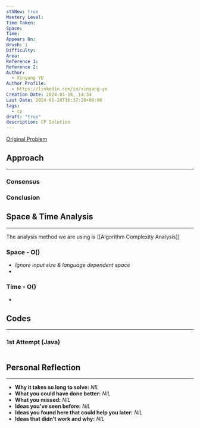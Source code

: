 ```yaml
---
sthNew: true
Mastery Level: 
Time Taken: 
Space: 
Time: 
Appears On: 
Brush: 1
Difficulty: 
Area: 
Reference 1: 
Reference 2: 
Author:
  - Xinyang YU
Author Profile:
  - https://linkedin.com/in/xinyang-yu
Creation Date: 2024-01-18, 14:34
Last Date: 2024-01-28T16:37:20+08:00
tags:
  - cp
draft: "true"
description: CP Solution
---
```

[Original Problem](https://codeforces.com/contest/1920/problem/C)
## Approach
---
### Consensus

### Conclusion


## Space & Time Analysis
---
The analysis method we are using is [[Algorithm Complexity Analysis]]
### Space - O()
- *Ignore input size & language dependent space*
- 
### Time - O()
- 
 

## Codes
---
### 1st Attempt (Java)
```java

```

## Personal Reflection
---
- **Why it takes so long to solve:** *NIL*
- **What you could have done better:** *NIL*
- **What you missed:** *NIL*
- **Ideas you've seen before:** *NIL*
- **Ideas you found here that could help you later:** *NIL*
- **Ideas that didn't work and why:** *NIL*